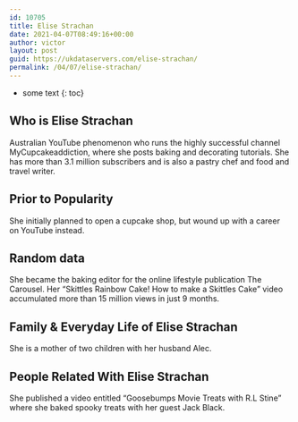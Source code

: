 ```yaml
---
id: 10705
title: Elise Strachan
date: 2021-04-07T08:49:16+00:00
author: victor
layout: post
guid: https://ukdataservers.com/elise-strachan/
permalink: /04/07/elise-strachan/
---
```


* some text
{: toc}


## Who is Elise Strachan



Australian YouTube phenomenon who runs the highly successful channel MyCupcakeaddiction, where she posts baking and decorating tutorials. She has more than 3.1 million subscribers and is also a pastry chef and food and travel writer.

                
                
                
## Prior to Popularity



She initially planned to open a cupcake shop, but wound up with a career on YouTube instead.

                
                
                
## Random data



She became the baking editor for the online lifestyle publication The Carousel. Her &#8220;Skittles Rainbow Cake! How to make a Skittles Cake&#8221; video accumulated more than 15 million views in just 9 months.

                
                
                
## Family & Everyday Life of Elise Strachan



She is a mother of two children with her husband Alec.

                
                
                
## People Related With Elise Strachan



She published a video entitled &#8220;Goosebumps Movie Treats with R.L Stine&#8221; where she baked spooky treats with her guest Jack Black.

                
              
            
          
          
          